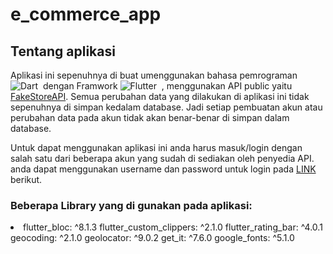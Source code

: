 # e_commerce_app
## Tentang aplikasi
Aplikasi ini sepenuhnya di buat umenggunakan bahasa pemrograman ![Dart](https://img.shields.io/badge/-Dart-05122A?style=flat&logo=dart&logoColor=007ACC)&nbsp; dengan Framwork ![Flutter](https://img.shields.io/badge/-Flutter-05122A?style=flat&logo=flutter&logoColor=007ACC)&nbsp; , menggunakan API public yaitu [FakeStoreAPI](https://fakestoreapi.com/).
Semua perubahan data yang dilakukan di aplikasi ini tidak sepenuhnya di simpan kedalam database. Jadi setiap pembuatan akun atau perubahan data pada akun tidak akan benar-benar di simpan dalam database.

Untuk dapat menggunakan aplikasi ini anda harus masuk/login dengan salah satu dari beberapa akun yang sudah di sediakan oleh penyedia API. anda dapat menggunakan username dan password untuk login pada [LINK](https://fakestoreapi.com/users) berikut. 

### Beberapa Library yang di gunakan pada aplikasi:
<li>
  flutter_bloc: ^8.1.3
  flutter_custom_clippers: ^2.1.0
  flutter_rating_bar: ^4.0.1
  geocoding: ^2.1.0
  geolocator: ^9.0.2
  get_it: ^7.6.0
  google_fonts: ^5.1.0
</li>
